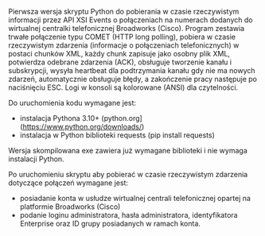 Pierwsza wersja skryptu Python do pobierania w czasie rzeczywistym informacji przez API XSI Events o połączeniach na numerach dodanych do wirtualnej centralki telefonicznej Broadworks (Cisco). Program zestawia trwałe połączenie typu COMET (HTTP long polling), pobiera w czasie rzeczywistym zdarzenia (informacje o połączeniach telefonicznych) w postaci chunków XML, każdy chunk zapisuje jako osobny plik XML, potwierdza odebrane zdarzenia (ACK), obsługuje tworzenie kanału i subskrypcji, wysyła heartbeat dla podtrzymania kanału gdy nie ma nowych zdarzeń, automatycznie obsługuje błędy, a zakończenie pracy następuje po naciśnięciu ESC. Logi w konsoli są kolorowane (ANSI) dla czytelności.

Do uruchomienia kodu wymagane jest:
- instalacja Pythona 3.10+ (python.org](https://www.python.org/downloads/)
- instalacja w Python biblioteki requests (pip install requests)

Wersja skompilowana exe zawiera już wymagane biblioteki i nie wymaga instalacji Python.

Po uruchomieniu skryptu aby pobierać w czasie rzeczywistym zdarzenia dotyczące połączeń wymagane jest:
- posiadanie konta w usłudze wirtualnej centrali telefonicznej opartej na platformie Broadworks (Cisco)
- podanie loginu administratora, hasła administratora, identyfikatora Enterprise oraz ID grupy posiadanych w ramach konta.

